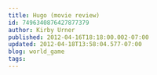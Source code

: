 ```yaml
---
title: Hugo (movie review)
id: 7496340876427877379
author: Kirby Urner
published: 2012-04-16T18:18:00.002-07:00
updated: 2012-04-18T13:58:04.577-07:00
blog: world_game
tags: 
---
```


